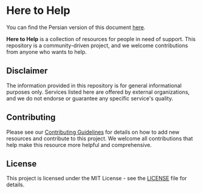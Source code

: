 # Here to Help

You can find the Persian version of this document [here](README-fa.md).

**Here to Help** is a collection of resources for people in need of support. This repository is a community-driven project, and we welcome contributions from anyone who wants to help.

## Disclaimer

The information provided in this repository is for general informational purposes only. Services listed here are offered by external organizations, and we do not endorse or guarantee any specific service's quality.

## Contributing

Please see our [Contributing Guidelines](CONTRIBUTING.md) for details on how to add new resources and contribute to this project. We welcome all contributions that help make this resource more helpful and comprehensive.

## License

This project is licensed under the MIT License - see the [LICENSE](LICENSE.md) file for details.
